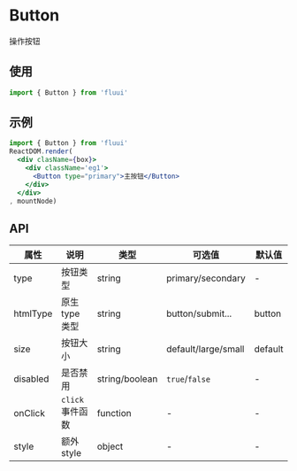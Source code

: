 # Button
操作按钮
## 使用
```js
import { Button } from 'fluui'
```
<!-- STORY -->
## 示例
```jsx
import { Button } from 'fluui'
ReactDOM.render(
  <div clasName={box}>
    <div className='eg1'>
      <Button type="primary">主按钮</Button>
    </div>
  </div>
, mountNode)
```
## API

| 属性 | 说明 | 类型 | 可选值 | 默认值 |
| --- | --- | ---| --- | --- |
| type | 按钮类型 | string | primary/secondary | - |
| htmlType | 原生type类型 | string | button/submit... | button |
| size | 按钮大小 | string | default/large/small | default |
| disabled | 是否禁用 | string/boolean | `true`/`false` | - |
| onClick | `click`事件函数 | function | - | - |
| style | 额外style | object | - | - |
